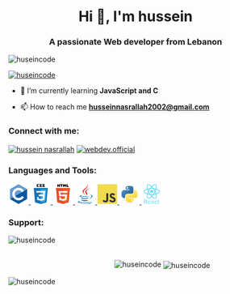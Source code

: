 <h1 align="center">Hi 👋, I'm hussein</h1>
<h3 align="center">A passionate Web developer from Lebanon</h3>

<p align="left"> <img src="https://komarev.com/ghpvc/?username=huseincode&label=Profile%20views&color=0e75b6&style=flat" alt="huseincode" /> </p>

<p align="left"> <a href="https://github.com/ryo-ma/github-profile-trophy"><img src="https://github-profile-trophy.vercel.app/?username=huseincode" alt="huseincode" /></a> </p>

- 🌱 I’m currently learning **JavaScript and C**

- 📫 How to reach me **husseinnasrallah2002@gmail.com**

<h3 align="left">Connect with me:</h3>
<p align="left">
<a href="https://linkedin.com/in/hussein nasrallah" target="blank"><img align="center" src="https://raw.githubusercontent.com/rahuldkjain/github-profile-readme-generator/master/src/images/icons/Social/linked-in-alt.svg" alt="hussein nasrallah" height="30" width="40" /></a>
<a href="https://instagram.com/webdev.official" target="blank"><img align="center" src="https://raw.githubusercontent.com/rahuldkjain/github-profile-readme-generator/master/src/images/icons/Social/instagram.svg" alt="webdev.official" height="30" width="40" /></a>
</p>

<h3 align="left">Languages and Tools:</h3>
<p align="left"> <a href="https://www.cprogramming.com/" target="_blank" rel="noreferrer"> <img src="https://raw.githubusercontent.com/devicons/devicon/master/icons/c/c-original.svg" alt="c" width="40" height="40"/> </a> <a href="https://www.w3schools.com/css/" target="_blank" rel="noreferrer"> <img src="https://raw.githubusercontent.com/devicons/devicon/master/icons/css3/css3-original-wordmark.svg" alt="css3" width="40" height="40"/> </a> <a href="https://www.w3.org/html/" target="_blank" rel="noreferrer"> <img src="https://raw.githubusercontent.com/devicons/devicon/master/icons/html5/html5-original-wordmark.svg" alt="html5" width="40" height="40"/> </a> <a href="https://www.java.com" target="_blank" rel="noreferrer"> <img src="https://raw.githubusercontent.com/devicons/devicon/master/icons/java/java-original.svg" alt="java" width="40" height="40"/> </a> <a href="https://developer.mozilla.org/en-US/docs/Web/JavaScript" target="_blank" rel="noreferrer"> <img src="https://raw.githubusercontent.com/devicons/devicon/master/icons/javascript/javascript-original.svg" alt="javascript" width="40" height="40"/> </a> <a href="https://www.python.org" target="_blank" rel="noreferrer"> <img src="https://raw.githubusercontent.com/devicons/devicon/master/icons/python/python-original.svg" alt="python" width="40" height="40"/> </a> <a href="https://reactjs.org/" target="_blank" rel="noreferrer"> <img src="https://raw.githubusercontent.com/devicons/devicon/master/icons/react/react-original-wordmark.svg" alt="react" width="40" height="40"/> </a> </p>

<h3 align="left">Support:</h3>
<p><a href="https://www.buymeacoffee.com/huseincode"> <img align="left" src="https://cdn.buymeacoffee.com/buttons/v2/default-yellow.png" height="50" width="210" alt="huseincode" /></a></p><br><br>

<p><img align="left" src="https://github-readme-stats.vercel.app/api/top-langs?username=huseincode&show_icons=true&locale=en&layout=compact" alt="huseincode" /></p>

<p>&nbsp;<img align="center" src="https://github-readme-stats.vercel.app/api?username=huseincode&show_icons=true&locale=en" alt="huseincode" /></p>

<p><img align="center" src="https://github-readme-streak-stats.herokuapp.com/?user=huseincode&" alt="huseincode" /></p>
